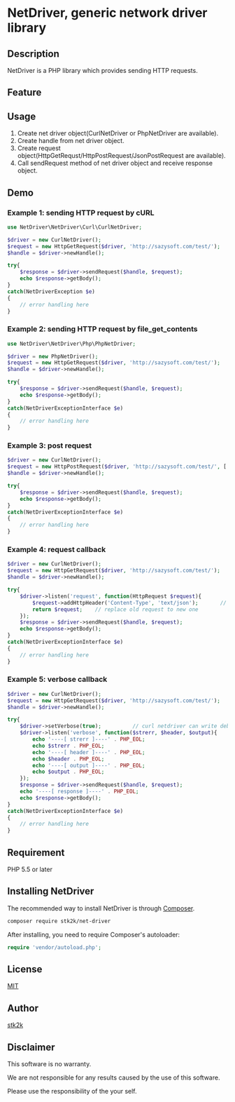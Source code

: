 NetDriver, generic network driver library
=======================

## Description

NetDriver is a PHP library which provides sending HTTP requests.

## Feature

## Usage

1. Create net driver object(CurlNetDriver or PhpNetDriver are available).
1. Create handle from net driver object.
1. Create request object(HttpGetRequst/HttpPostRequest/JsonPostRequest are available).
1. Call sendRequest method of net driver object and receive response object.

## Demo

### Example 1: sending HTTP request by cURL

```php
use NetDriver\NetDriver\Curl\CurlNetDriver;

$driver = new CurlNetDriver();
$request = new HttpGetRequest($driver, 'http://sazysoft.com/test/');
$handle = $driver->newHandle();

try{
    $response = $driver->sendRequest($handle, $request);
    echo $response->getBody();
}
catch(NetDriverException $e)
{
    // error handling here
}
```

### Example 2: sending HTTP request by file_get_contents

```php
use NetDriver\NetDriver\Php\PhpNetDriver;

$driver = new PhpNetDriver();
$request = new HttpGetRequest($driver, 'http://sazysoft.com/test/');
$handle = $driver->newHandle();

try{
    $response = $driver->sendRequest($handle, $request);
    echo $response->getBody();
}
catch(NetDriverExceptionInterface $e)
{
    // error handling here
}
```

### Example 3: post request

```php
$driver = new CurlNetDriver();
$request = new HttpPostRequest($driver, 'http://sazysoft.com/test/', ['foo' => 'bar', 'baz' => 'qux']);
$handle = $driver->newHandle();

try{
    $response = $driver->sendRequest($handle, $request);
    echo $response->getBody();
}
catch(NetDriverExceptionInterface $e)
{
    // error handling here
}
```

### Example 4: request callback

```php
$driver = new CurlNetDriver();
$request = new HttpGetRequest($driver, 'http://sazysoft.com/test/');
$handle = $driver->newHandle();

try{
    $driver->listen('request', function(HttpRequest $request){
        $request->addHttpHeader('Content-Type', 'text/json');       // set content type to text/json
        return $request;    // replace old request to new one
    });
    $response = $driver->sendRequest($handle, $request);
    echo $response->getBody();
}
catch(NetDriverExceptionInterface $e)
{
    // error handling here
}
```

### Example 5: verbose callback

```php
$driver = new CurlNetDriver();
$request = new HttpGetRequest($driver, 'http://sazysoft.com/test/');
$handle = $driver->newHandle();

try{
    $driver->setVerbose(true);          // curl netdriver can write debug info to output
    $driver->listen('verbose', function($strerr, $header, $output){
        echo '----[ strerr ]----' . PHP_EOL;
        echo $strerr . PHP_EOL;
        echo '----[ header ]----' . PHP_EOL;
        echo $header . PHP_EOL;
        echo '----[ output ]----' . PHP_EOL;
        echo $output . PHP_EOL;
    });
    $response = $driver->sendRequest($handle, $request);
    echo '----[ response ]----' . PHP_EOL;
    echo $response->getBody();
}
catch(NetDriverExceptionInterface $e)
{
    // error handling here
}
```

## Requirement

PHP 5.5 or later


## Installing NetDriver

The recommended way to install NetDriver is through
[Composer](http://getcomposer.org).

```bash
composer require stk2k/net-driver
```

After installing, you need to require Composer's autoloader:

```php
require 'vendor/autoload.php';
```

## License
[MIT](https://github.com/stk2k/net-driver/blob/master/LICENSE)

## Author

[stk2k](https://github.com/stk2k)

## Disclaimer

This software is no warranty.

We are not responsible for any results caused by the use of this software.

Please use the responsibility of the your self.
